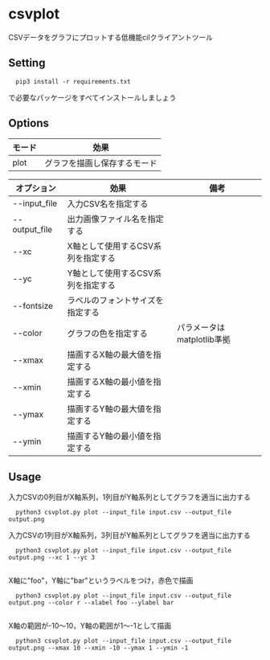 # csvplot
CSVデータをグラフにプロットする低機能cilクライアントツール

## Setting
```
  pip3 install -r requirements.txt
```
で必要なパッケージをすべてインストールしましょう

## Options
|モード|効果|
|--------|---|
|plot    |グラフを描画し保存するモード|

|オプション|効果|備考|
|-|-|-|
|--input_file|入力CSV名を指定する||
|--output_file|出力画像ファイル名を指定する||
|--xc|X軸として使用するCSV系列を指定する||
|--yc|Y軸として使用するCSV系列を指定する||
|--fontsize|ラベルのフォントサイズを指定する||
|--color|グラフの色を指定する|パラメータはmatplotlib準拠|
|--xmax|描画するX軸の最大値を指定する||
|--xmin|描画するX軸の最小値を指定する||
|--ymax|描画するY軸の最大値を指定する||
|--ymin|描画するY軸の最小値を指定する||   

## Usage
入力CSVの0列目がX軸系列，1列目がY軸系列としてグラフを適当に出力する
```
  python3 csvplot.py plot --input_file input.csv --output_file output.png
```
入力CSVの1列目がX軸系列，3列目がY軸系列としてグラフを適当に出力する
```
  python3 csvplot.py plot --input_file input.csv --output_file output.png --xc 1 --yc 3
  
```
X軸に"foo"，Y軸に"bar"というラベルをつけ，赤色で描画
```
  python3 csvplot.py plot --input_file input.csv --output_file output.png --color r --xlabel foo --ylabel bar
  
```
X軸の範囲が-10〜10，Y軸の範囲が1〜-1として描画
```
  python3 csvplot.py plot --input_file input.csv --output_file output.png --xmax 10 --xmin -10 --ymax 1 --ymin -1
  
```
